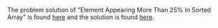 The problem solution of "Element Appearing More Than 25% In Sorted Array" is found [here](https://leetcode.com/problems/element-appearing-more-than-25-in-sorted-array/) and the solution is found [here](https://github.com/aurimas13/Solutions-To-Problems/blob/main/LeetCode/Java%20Solutions/Element%20Appearing%20More%20Than%2025%25%20In%20Sorted%20Array/element.java).
